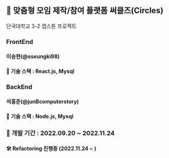## 🔵 맞춤형 모임 제작/참여 플랫폼 써클즈(Circles)
단국대학교 3-2 캡스톤 프로젝트

### FrontEnd
#### 이승현(@sseungki98)
#### 🔧 기술 스택 : React.js, Mysql

### BackEnd
#### 석홍준(@junBcomputerstory)
#### 🔧 기술 스택 : Node.js, Mysql

### 📆 개발 기간 : 2022.09.20 ~ 2022.11.24
#### 🛠️ Refactoring 진행중 (2022.11.24 ~ )
